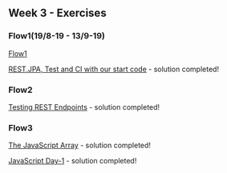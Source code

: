 ## Week 3 - Exercises 

### Flow1(19/8-19 - 13/9-19)
[Flow1](https://github.com/MartinFrederiksen/CPH-3Sem/tree/master/Flow1)

[REST,JPA, Test and CI with our start code](https://github.com/Krigermus/Week3/tree/master/01Monday/REST%2CJPA%2C%20Test%20and%20CI%20with%20our%20start%20code/Movie) - solution completed!

### Flow2

[Testing REST Endpoints](https://github.com/Krigermus/Week3/tree/master/02Tuesday/Testing%20REST%20Endpoints/Movie) - solution completed!

### Flow3

[The JavaScript Array](https://github.com/Krigermus/Week3/tree/master/03Wednesday/The%20JavaScript%20Array) - solution completed!

[JavaScript Day-1](https://github.com/Krigermus/Week3/tree/master/03Wednesday/JavaScript%20Day-1/JavaScriptDay1) - solution completed!